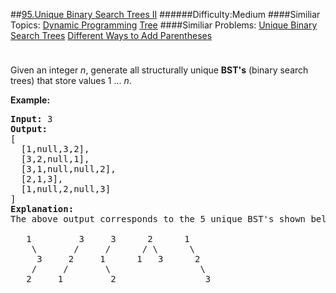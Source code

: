 ##[95.Unique Binary Search Trees II](https://leetcode.com/problems/unique-binary-search-trees-ii/description/ "95.Unique Binary Search Trees II")
######Difficulty:Medium
####Similiar Topics:
  [Dynamic Programming](https://leetcode.com//tag/dynamic-programming)  [Tree](https://leetcode.com//tag/tree)
####Similiar Problems:
  [Unique Binary Search Trees](https://leetcode.com//problems/unique-binary-search-trees)  [Different Ways to Add Parentheses](https://leetcode.com//problems/different-ways-to-add-parentheses)
<div class="question-description__3U1T" style="padding-top: 10px;"><div><p>Given an integer <em>n</em>, generate all structurally unique <strong>BST's</strong> (binary search trees) that store values 1 ...&#160;<em>n</em>.</p>

<p><strong>Example:</strong></p>

<pre><strong>Input:</strong> 3
<strong>Output:</strong>
[
&#160; [1,null,3,2],
&#160; [3,2,null,1],
&#160; [3,1,null,null,2],
&#160; [2,1,3],
&#160; [1,null,2,null,3]
]
<strong>Explanation:</strong>
The above output corresponds to the 5 unique BST's shown below:

   1         3     3      2      1
    \       /     /      / \      \
     3     2     1      1   3      2
    /     /       \                 \
   2     1         2                 3
</pre>
</div></div><div> </div><div> </div><div> </div><div> </div><div> </div><div> </div><div> </div><div> </div><div> </div><div> </div><div> </div><div> </div><div> </div><div> </div><div> </div><div> </div><div> </div><div> </div><div> </div><div> </div><div> </div><div> </div><div> </div><div> </div><div> </div><div> </div><div> </div><div> </div><div> </div><div> </div><div> </div><div> </div><div> </div><div> </div><div> </div><div> </div><div> </div><div> </div><div> </div><div> </div><div> </div><div> </div><div> </div><div> </div><div> </div><div> </div><div> </div><div> </div><div> </div><div> </div><div> </div><div> </div><div> </div><div> </div><div> </div><div> </div><div> </div><div> </div><div> </div><div> </div><div> </div><div> </div><div> </div><div> </div><div> </div><div> </div><div> </div><div> </div><div> </div><div> </div><div> </div><div> </div><div> </div><div> </div><div> </div><div> </div><div> </div><div> </div><div> </div><div> </div><div> </div><div> </div><div> </div><div> </div><div> </div><div> </div><div> </div><div> </div><div> </div><div> </div><div> </div><div> </div><div> </div><div> </div><div> </div><div> </div><div> </div><div> </div><div> </div><div> </div><div> </div><div> </div><div> </div><div> </div><div> </div><div> </div><div> </div><div> </div><div> </div><div> </div><div> </div><div> </div>